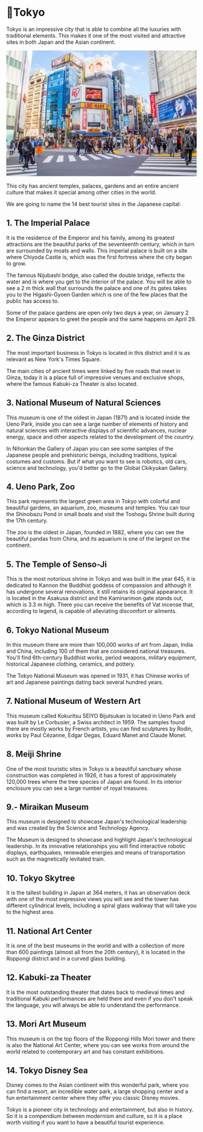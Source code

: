 # 🗼Tokyo

Tokyo is an impressive city that is able to combine all the luxuries with traditional elements. This makes it one of the most visited and attractive sites in both Japan and the Asian continent.

![tokyo](_static/images/tokyo/tokyo.jpg)

This city has ancient temples, palaces, gardens and an entire ancient culture that makes it special among other cities in the world.

We are going to name the 14 best tourist sites in the Japanese capital:

## 1. The Imperial Palace
It is the residence of the Emperor and his family, among its greatest attractions are the beautiful parks of the seventeenth century, which in turn are surrounded by moats and walls. This imperial palace is built on a site where Chiyoda Castle is, which was the first fortress where the city began to grow.

The famous Nijubashi bridge, also called the double bridge, reflects the water and is where you get to the interior of the palace. You will be able to see a 2 m thick wall that surrounds the palace and one of its gates takes you to the Higashi-Gyoen Garden which is one of the few places that the public has access to.

Some of the palace gardens are open only two days a year, on January 2 the Emperor appears to greet the people and the same happens on April 29.

## 2. The Ginza District

The most important business in Tokyo is located in this district and it is as relevant as New York's Times Square.

The main cities of ancient times were linked by five roads that meet in Ginza, today it is a place full of impressive venues and exclusive shops, where the famous Kabuki-za Theater is also located.

## 3. National Museum of Natural Sciences
This museum is one of the oldest in Japan (1871) and is located inside the Ueno Park, inside you can see a large number of elements of history and natural sciences with interactive displays of scientific advances, nuclear energy, space and other aspects related to the development of the country.

In Nihonkan the Gallery of Japan you can see some samples of the Japanese people and prehistoric beings, including traditions, typical costumes and customs. But if what you want to see is robotics, old cars, science and technology, you'd better go to the Global Ckikyukan Gallery.

## 4. Ueno Park, Zoo
This park represents the largest green area in Tokyo with colorful and beautiful gardens, an aquarium, zoo, museums and temples. You can tour the Shinobazu Pond in small boats and visit the Toshogu Shrine built during the 17th century.

The zoo is the oldest in Japan, founded in 1882, where you can see the beautiful pandas from China, and its aquarium is one of the largest on the continent.

## 5. The Temple of Senso-Ji
This is the most notorious shrine in Tokyo and was built in the year 645, it is dedicated to Kannon the Buddhist goddess of compassion and although it has undergone several renovations, it still retains its original appearance. It is located in the Asakusa district and the Kaminarimon gate stands out, which is 3.3 m high. There you can receive the benefits of Vat incense that, according to legend, is capable of alleviating discomfort or ailments.

## 6. Tokyo National Museum
In this museum there are more than 100,000 works of art from Japan, India and China, including 100 of them that are considered national treasures. You'll find 6th-century Buddhist works, period weapons, military equipment, historical Japanese clothing, ceramics, and pottery.

The Tokyo National Museum was opened in 1931, it has Chinese works of art and Japanese paintings dating back several hundred years.

## 7. National Museum of Western Art
This museum called Kokuritsu SEIYO Bijutsukan is located in Ueno Park and was built by Le Corbusier, a Swiss architect in 1959. The samples found there are mostly works by French artists, you can find sculptures by Rodin, works by Paul Cézanne, Edgar Degas, Eduard Manet and Claude Monet.

## 8. Meiji Shrine
One of the most touristic sites in Tokyo is a beautiful sanctuary whose construction was completed in 1926, it has a forest of approximately 120,000 trees where the tree species of Japan are found. In its interior enclosure you can see a large number of royal treasures.

## 9.- Miraikan Museum
This museum is designed to showcase Japan's technological leadership and was created by the Science and Technology Agency.

The Museum is designed to showcase and highlight Japan's technological leadership. In its innovative relationships you will find interactive robotic displays, earthquakes, renewable energies and means of transportation such as the magnetically levitated train.

## 10. Tokyo Skytree

It is the tallest building in Japan at 364 meters, it has an observation deck with one of the most impressive views you will see and the tower has different cylindrical levels, including a spiral glass walkway that will take you to the highest area.

## 11. National Art Center

It is one of the best museums in the world and with a collection of more than 600 paintings (almost all from the 20th century), it is located in the Roppongi district and in a curved glass building.

## 12. Kabuki-za Theater

It is the most outstanding theater that dates back to medieval times and traditional Kabuki performances are held there and even if you don't speak the language, you will always be able to understand the performance.

## 13. Mori Art Museum

This museum is on the top floors of the Roppongi Hills Mori tower and there is also the National Art Center, where you can see works from around the world related to contemporary art and has constant exhibitions.

## 14. Tokyo Disney Sea

Disney comes to the Asian continent with this wonderful park, where you can find a resort, an incredible water park, a large shopping center and a fun entertainment center where they offer you classic Disney movies.

Tokyo is a pioneer city in technology and entertainment, but also in history. So it is a compendium between modernism and culture, so it is a place worth visiting if you want to have a beautiful tourist experience.
